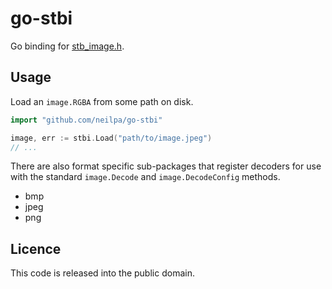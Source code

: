 # go-stbi

Go binding for [stb_image.h][].

## Usage

Load an `image.RGBA` from some path on disk.

```go
import "github.com/neilpa/go-stbi"

image, err := stbi.Load("path/to/image.jpeg")
// ...
```

There are also format specific sub-packages that register decoders for use
with the standard `image.Decode` and `image.DecodeConfig` methods.

* bmp
* jpeg
* png


## Licence

This code is released into the public domain.

[stb_image.h]: https://github.com/nothings/stb/blob/f67165c2bb2af3060ecae7d20d6f731173485ad0/stb_image.h

